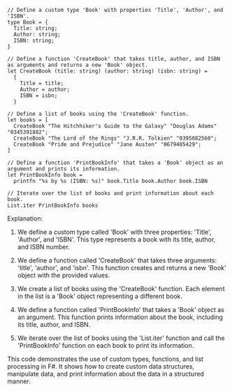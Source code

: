 ```f#
// Define a custom type 'Book' with properties 'Title', 'Author', and 'ISBN'.
type Book = {
  Title: string;
  Author: string;
  ISBN: string;
}

// Define a function 'CreateBook' that takes title, author, and ISBN as arguments and returns a new 'Book' object.
let CreateBook (title: string) (author: string) (isbn: string) =
  {
    Title = title;
    Author = author;
    ISBN = isbn;
  }

// Define a list of books using the 'CreateBook' function.
let books = [
  CreateBook "The Hitchhiker's Guide to the Galaxy" "Douglas Adams" "0345391802";
  CreateBook "The Lord of the Rings" "J.R.R. Tolkien" "0395082560";
  CreateBook "Pride and Prejudice" "Jane Austen" "0679405429";
]

// Define a function 'PrintBookInfo' that takes a 'Book' object as an argument and prints its information.
let PrintBookInfo book =
  printfn "%s by %s (ISBN: %s)" book.Title book.Author book.ISBN

// Iterate over the list of books and print information about each book.
List.iter PrintBookInfo books
```

Explanation:

1. We define a custom type called 'Book' with three properties: 'Title', 'Author', and 'ISBN'. This type represents a book with its title, author, and ISBN number.

2. We define a function called 'CreateBook' that takes three arguments: 'title', 'author', and 'isbn'. This function creates and returns a new 'Book' object with the provided values.

3. We create a list of books using the 'CreateBook' function. Each element in the list is a 'Book' object representing a different book.

4. We define a function called 'PrintBookInfo' that takes a 'Book' object as an argument. This function prints information about the book, including its title, author, and ISBN.

5. We iterate over the list of books using the 'List.iter' function and call the 'PrintBookInfo' function on each book to print its information.

This code demonstrates the use of custom types, functions, and list processing in F#. It shows how to create custom data structures, manipulate data, and print information about the data in a structured manner.